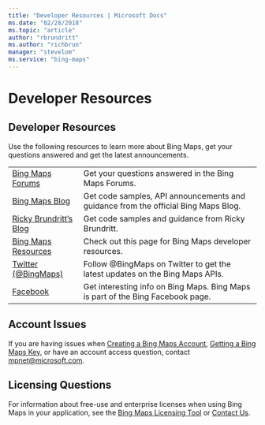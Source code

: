 ```yaml
---
title: "Developer Resources | Microsoft Docs"
ms.date: "02/28/2018"
ms.topic: "article"
author: "rbrundritt"
ms.author: "richbrun"
manager: "stevelom"
ms.service: "bing-maps"
---
```

# Developer Resources

## Developer Resources

Use the following resources to learn more about Bing Maps, get your questions answered and get the latest announcements.  
  
|||  
|-|-|  
|[Bing Maps Forums](http://social.msdn.microsoft.com/Forums/en-US/bingmapsservices/threads)|Get your questions answered in the Bing Maps Forums.|  
|[Bing Maps Blog](http://www.bing.com/community/site_blogs/b/maps/default.aspx)|Get code samples, API announcements and guidance from the official Bing Maps Blog.| 
|[Ricky Brundritt’s Blog](http://rbrundritt.wordpress.com/)|Get code samples and guidance from Ricky Brundritt.|
|[Bing Maps Resources](http://www.microsoft.com/maps/developer-resources.aspx)|Check out this page for Bing Maps developer resources.|
|[Twitter (@BingMaps)](http://rbrundritt.wordpress.com/)|Follow @BingMaps on Twitter to get the latest updates on the Bing Maps APIs.|  
|[Facebook](http://www.facebook.com/Bing)|Get interesting info on Bing Maps. Bing Maps is part of the Bing Facebook page.|  
  
## Account Issues

 If you are having issues when [Creating a Bing Maps Account](http://msdn.microsoft.com/en-us/library/gg650598.aspx), [Getting a Bing Maps Key](http://msdn.microsoft.com/en-us/library/ff428642.aspx), or have an account access question, contact [mpnet@microsoft.com](mailto:mpnet@microsoft.com).  
  
## Licensing Questions  

For information about free-use and enterprise licenses when using Bing Maps in your application, see the [Bing Maps Licensing Tool](http://www.microsoft.com/maps/Licensing/licensing.aspx) or [Contact Us](http://www.microsoft.com/maps/contact-us.aspx).